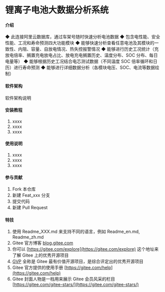 # 锂离子电池大数据分析系统

#### 介绍
◆ 此连接阿里云数据库，通过车架号随时快速分析电池数据
◆ 包含电性能、安全性能、工况和寿命预测四大功能模块
◆ 能够快速分析查看任意电池及其模块的一致性、内阻、容量、自放电情况、热失控报警情况
◆ 能够进行历史工况统计（充放电倍率、搁置充电放电占比、放电充电搁置历史、温度分布、SOC
分布、每日电量等）
◆ 能够根据历史工况结合电芯测试数据（不同温度 SOC 倍率循环和日历）进行寿命预测
◆ 能够进行详细数据分析（各模块电压、SOC、电流等数据绘制）

#### 软件架构
软件架构说明


#### 安装教程

1.  xxxx
2.  xxxx
3.  xxxx

#### 使用说明

1.  xxxx
2.  xxxx
3.  xxxx

#### 参与贡献

1.  Fork 本仓库
2.  新建 Feat_xxx 分支
3.  提交代码
4.  新建 Pull Request


#### 特技

1.  使用 Readme\_XXX.md 来支持不同的语言，例如 Readme\_en.md, Readme\_zh.md
2.  Gitee 官方博客 [blog.gitee.com](https://blog.gitee.com)
3.  你可以 [https://gitee.com/explore](https://gitee.com/explore) 这个地址来了解 Gitee 上的优秀开源项目
4.  [GVP](https://gitee.com/gvp) 全称是 Gitee 最有价值开源项目，是综合评定出的优秀开源项目
5.  Gitee 官方提供的使用手册 [https://gitee.com/help](https://gitee.com/help)
6.  Gitee 封面人物是一档用来展示 Gitee 会员风采的栏目 [https://gitee.com/gitee-stars/](https://gitee.com/gitee-stars/)
